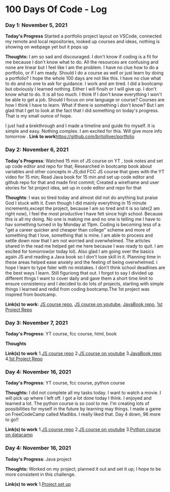 # 100 Days Of Code - Log

### Day 1: November 5, 2021
<!-- ##### (delete me or comment me out)

**Today's Progress**: Fixed CSS, worked on canvas functionality for the app.

**Thoughts:** I really struggled with CSS, but, overall, I feel like I am slowly getting better at it. Canvas is still new for me, but I managed to figure out some basic functionality.

**Link to work:** [Calculator App](http://www.example.com) -->
**Today's Progress** Started a portfolio project layout on VSCode, connected my remote and local repositories, looked up courses and ideas, nothing is showing on webpage yet but it pops up

**Thoughts:** I am so sad and discouraged. I don't know if coding is a fit for me because I don't know what to do. All the resources are confusing and none are linear but I feel like I am the problem. I have no clue how to do a portfolio, or if I am ready. Should I do a course as well or just learn by doing a portfolio? I hope the whole 100 days are not like this. I have no clue what to do and no one to ask for guidance. I work and am tired. I did a bootcamp but obviously I learned nothing. Either I will finsih or I will give up. I don't know what to do. It is all too much. I think If I don't know everything I won't be able to get a job. Should I focus on one language or course? Courses are how I think I have to learn. What if there is something i don't know? But I am glad that I get to look at the fact that I did something on today's progress. That is my small ounce of hope.

I just had a brekthrough and I made a timeline and guide fro myself. It is simple and easy. Nothing complex. I am excited for this.  Will give more info tomorrow .
**Link to work**https://github.com/britolliver/portfolio

### Day 2: November 6, 2021


**Today's Progress**: Watched 15 min of JS course on YT , took notes and set up code editor and repo for that; Researched in bootcamp book about variables and other concepts in JS;did FCC JS course that goes with the YT video for 15 min; Read Java book for 15 min and set up code editor and github repo for that and made first commit; Created a wireframe and user stories for 1st project idea, set up in code editor and repo for that

**Thoughts**: I was so tired today and almost did not do anything but praise God I stuck with it. Even though I did mainly everything in 15 minute increments,except the project, because I am so tired and it is so late(2 am right now), I feel the most productive I have felt since high school. Because this is all my doing. No one is making me and no one is telling me I have to hav something turned in by Monday at 11pm. Coding is becoming less of a "get a career quicker and cheaper than college" scheme and more of something that I love, something that is mine. I am able to process and settle down now that I am not worried and overwhelmed. The articles shared in the read me helped get me here because I was ready to quit. I am excited for tomorrow(or today lol). Also glad I am going over the basics again JS and reading a Java book so I don't lose skill in it. Planning time in these areas helped ease anxiety and the feeling of being overwhelmed. i hope I learn to type fster with no mistakes. I don't think school deadlines are the best ways I learn. Still figuriong that out. I forgot to say I divided up different thngs I want to cover daily and gave them a short time limit to ensure consistency and I decided to do lots of projects, starting with simple things I learned and redid from coding bootcamp.The 1st project was inspired from bootcamp.

**Link(s) to work**: [JS course repo](https://github.com/britolliver/JavaScriptCourse), [JS course on youtube](https://www.youtube.com/watch?v=PkZNo7MFNFg), [JavaBook repo](https://github.com/britolliver/LearnJavaBook), [1st Project Repo](https://github.com/britolliver/SimpleQuizGame)


### Day 3: November 7, 2021

**Today's Progress**: YT course, fcc course, html, book

**Thoughts** 

**Link(s) to work**
1.[JS course repo](https://github.com/britolliver/JavaScriptCourse)
2.[JS course on youtube](https://www.youtube.com/watch?v=PkZNo7MFNFg)
3.[JavaBook repo](https://github.com/britolliver/LearnJavaBook)
4.[1st Project Repo](https://github.com/britolliver/SimpleQuizGame)

### Day 4: November 16, 2021

**Today's Progress**: YT course, fcc course, python course

**Thoughts:** I did not complete all my tasks today. I want to watch a movie. I will pick up where I left off. I got a lot done today I think. I enjoyed and learned a lot. The python course is so cool to me. I'm creating lots of possibilities for myself in the future by learning may things. I made a game on FreeCodeCamp called Madlibs. I really liked that. Day 4 down, 96 more to go!!


**Link(s) to work**
1.[JS course repo](https://github.com/britolliver/JavaScriptCourse)
2.[JS course on youtube](https://www.youtube.com/watch?v=PkZNo7MFNFg)
3.[Python course on datacamp](https://campus.datacamp.com/courses/intro-to-python-for-data-science/chapter-2-python-lists?ex=1)

### Day 4: November 16, 2021

**Today's Progress**: Java project

**Thoughts:** Worked on my project; planned it out and set it up; I hope to be more consistent in this challenge. 


**Link(s) to work**
1.[Project set up](https://github.com/britolliver/SimpleQuizGame/commit/134a03241cba86ef0bb28592cb8ec8a6dcd0463e)

